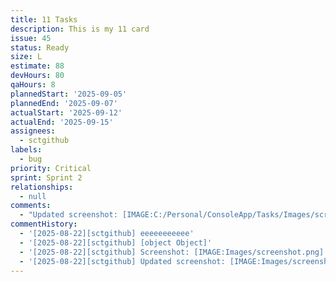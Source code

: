```yaml
---
title: 11 Tasks
description: This is my 11 card
issue: 45
status: Ready
size: L
estimate: 88
devHours: 80
qaHours: 8
plannedStart: '2025-09-05'
plannedEnd: '2025-09-07'
actualStart: '2025-09-12'
actualEnd: '2025-09-15'
assignees:
  - sctgithub
labels:
  - bug
priority: Critical
sprint: Sprint 2
relationships:
  - null
comments:
  - "Updated screenshot: [IMAGE:C:/Personal/ConsoleApp/Tasks/Images/screenshot.png]"
commentHistory:
  - '[2025-08-22][sctgithub] eeeeeeeeeee'
  - '[2025-08-22][sctgithub] [object Object]'
  - '[2025-08-22][sctgithub] Screenshot: [IMAGE:Images/screenshot.png]'
  - '[2025-08-22][sctgithub] Updated screenshot: [IMAGE:Images/screenshot.png]'
---
```


